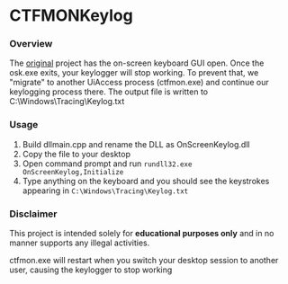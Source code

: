# CTFMONKeylog

### Overview
The [original](https://github.com/bowtiejicode/OnScreenKeylog) project has the on-screen keyboard GUI open. Once the osk.exe exits, your keylogger will stop working. To prevent that, we "migrate" to another UiAccess process (ctfmon.exe) and continue our keylogging process there. The output file is written to C:\Windows\Tracing\Keylog.txt

### Usage
1. Build dllmain.cpp and rename the DLL as OnScreenKeylog.dll
2. Copy the file to your desktop
3. Open command prompt and run ```rundll32.exe OnScreenKeylog,Initialize```
4. Type anything on the keyboard and you should see the keystrokes appearing in ```C:\Windows\Tracing\Keylog.txt```

   
### Disclaimer
This project is intended solely for **educational purposes only** and in no manner supports any illegal activities. 

ctfmon.exe will restart when you switch your desktop session to another user, causing the keylogger to stop working
